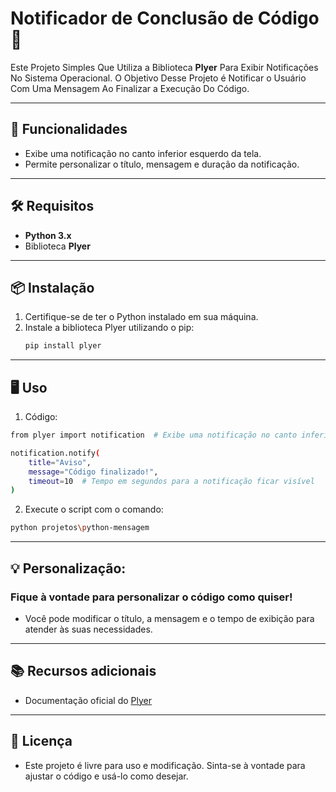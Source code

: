 # Notificador de Conclusão de Código 💬

Este Projeto Simples Que Utiliza a Biblioteca **Plyer** Para Exibir Notificações No Sistema Operacional. O Objetivo Desse Projeto é Notificar o Usuário Com Uma Mensagem Ao Finalizar a Execução Do Código.

---

## 🚀 Funcionalidades

- Exibe uma notificação no canto inferior esquerdo da tela.
- Permite personalizar o título, mensagem e duração da notificação.

---

## 🛠️ Requisitos

- **Python 3.x**
- Biblioteca **Plyer**

---

## 📦 Instalação

1. Certifique-se de ter o Python instalado em sua máquina.
2. Instale a biblioteca Plyer utilizando o pip:
   ```bash
   pip install plyer

---

## 🖥️ Uso
1. Código:
```bash
from plyer import notification  # Exibe uma notificação no canto inferior esquerdo

notification.notify(
    title="Aviso",
    message="Código finalizado!",
    timeout=10  # Tempo em segundos para a notificação ficar visível
)

```

2. Execute o script com o comando:

```bash
python projetos\python-mensagem
```

---

## 💡 Personalização: 
### Fique à vontade para personalizar o código como quiser!
- Você pode modificar o título, a mensagem e o tempo de exibição para atender às suas necessidades.

---

## 📚 Recursos adicionais
- Documentação oficial do [Plyer]([https://www.linkedin.com/in/devmateus-henriquee/](https://plyer.readthedocs.io/en/latest/))

---

## 📝 Licença
- Este projeto é livre para uso e modificação. Sinta-se à vontade para ajustar o código e usá-lo como desejar.
